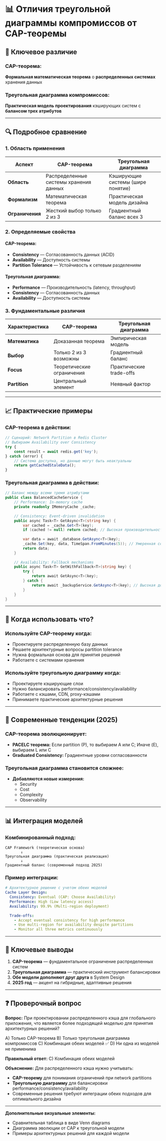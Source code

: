 # 📊 **Отличия треугольной диаграммы компромиссов от CAP-теоремы**

## 🎯 **Ключевое различие**

### **CAP-теорема:**
**Формальная математическая теорема** о **распределенных системах** хранения данных

### **Треугольная диаграмма компромиссов:**
**Практическая модель проектирования** кэширующих систем с **балансом трех атрибутов**

---

## 🔍 **Подробное сравнение**

### **1. Область применения**

| Аспект | CAP-теорема | Треугольная диаграмма |
|--------|-------------|----------------------|
| **Область** | Распределенные системы хранения данных | Кэширующие системы (шире понятие) |
| **Формализм** | Математическая теорема | Практическая модель дизайна |
| **Ограничения** | Жесткий выбор только 2 из 3 | Градиентный баланс всех 3 |

### **2. Определяемые свойства**

#### **CAP-теорема:**
- **Consistency** — Согласованность данных (ACID)
- **Availability** — Доступность системы
- **Partition Tolerance** — Устойчивость к сетевым разделениям

#### **Треугольная диаграмма:**
- **Performance** — Производительность (latency, throughput)
- **Consistency** — Согласованность данных
- **Availability** — Доступность системы

### **3. Фундаментальные различия**

| Характеристика | CAP-теорема | Треугольная диаграмма |
|----------------|-------------|----------------------|
| **Математика** | Доказанная теорема | Эмпирическая модель |
| **Выбор** | Только 2 из 3 возможны | Градиентный баланс |
| **Focus** | Теоретические ограничения | Практические trade-offs |
| **Partition** | Центральный элемент | Неявный фактор |

---

## 📈 **Практические примеры**

### **CAP-теорема в действии:**

```javascript
// Сценарий: Network Partition в Redis Cluster
// Выбираем Availability over Consistency
try {
    const result = await redis.get('key');
} catch (error) {
    // Система доступна, но данные могут быть неактуальны
    return getCachedStaleData();
}
```

### **Треугольная диаграмма в действии:**

```csharp
// Баланс между всеми тремя атрибутами
public class BalancedCacheService {
    // Performance: In-memory cache
    private readonly IMemoryCache _cache;
    
    // Consistency: Event-driven invalidation
    public async Task<T> GetAsync<T>(string key) {
        var cached = _cache.Get<T>(key);
        if (cached != null) return cached; // Высокая производительность
        
        var data = await _database.GetAsync<T>(key);
        _cache.Set(key, data, TimeSpan.FromMinutes(5)); // Умеренная согласованность
        return data;
    }
    
    // Availability: Fallback mechanisms
    public async Task<T> GetWithFallback<T>(string key) {
        try {
            return await GetAsync<T>(key);
        } catch {
            return await _backupService.GetAsync<T>(key); // Высокая доступность
        }
    }
}
```

---

## 🎯 **Когда использовать что?**

### **Используйте CAP-теорему когда:**
- Проектируете распределенную базу данных
- Решаете архитектурные вопросы partition tolerance
- Нужна формальная основа для принятия решений
- Работаете с системами хранения

### **Используйте треугольную диаграмму когда:**
- Проектируете кэширующие слои
- Нужно балансировать performance/consistency/availability
- Работаете с кэшами, CDN, proxy-кэшами
- Принимаете практические архитектурные решения

---

## 🔧 **Современные тенденции (2025)**

### **CAP-теорема эволюционирует:**
- **PACELC теорема:** Если partition (P), то выбираем A или C; Иначе (E), выбираем L или C
- **Graduated Consistency:** Градиентные уровни согласованности

### **Треугольная диаграмма становится сложнее:**
- **Добавляются новые измерения:**
  - Security
  - Cost
  - Complexity
  - Observability

---

## 📊 **Интеграция моделей**

### **Комбинированный подход:**

```
CAP Framework (теоретическая основа)
       ↓
Треугольная диаграмма (практическая реализация)
       ↓
Градиентный баланс (современный подход 2025)
```

### **Пример интеграции:**

```yaml
# Архитектурное решение с учетом обеих моделей
Cache Layer Design:
  Consistency: Eventual (CAP: Choose Availability)
  Performance: High (Low latency access)
  Availability: 99.9% (Multi-region deployment)
  
  Trade-offs:
    - Accept eventual consistency for high performance
    - Use multi-region for availability despite partitions
    - Monitor all three metrics continuously
```

---

## 🎯 **Ключевые выводы**

1. **CAP-теорема** — фундаментальное ограничение распределенных систем
2. **Треугольная диаграмма** — практический инструмент балансировки
3. **Обе модели дополняют друг друга** в System Design
4. **2025 год** — акцент на гибридные, адаптивные решения

---

## ❓ **Проверочный вопрос**

**Вопрос:** При проектировании распределенного кэша для глобального приложения, что является более подходящей моделью для принятия архитектурных решений?

A) Только CAP-теорема
B) Только треугольная диаграмма компромиссов
C) Комбинация обеих моделей ✅
D) Ни одна из моделей не применима

**Правильный ответ:** C) Комбинация обеих моделей

**Объяснение:** Для распределенного кэша нужно учитывать:
- **CAP-теорему** для понимания ограничений при network partitions
- **Треугольную диаграмму** для балансировки performance/consistency/availability
- Современные решения требуют интеграции обеих подходов для оптимального дизайна

---

**Дополнительные визуальные элементы:**
- Сравнительная таблица в виде Venn diagrams
- Диаграмма эволюции от CAP к треугольной модели
- Примеры архитектурных решений для каждой модели